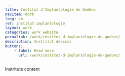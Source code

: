 ```yaml
---
title: Institut d'Implantologie de Québec
navItem: Work
lang: en
ref: institut-implantologie
layout: work
categories: work website
permalink: /work/institut-d-implantologie-de-quebec/
description: Instritut descsss
buttons:
    - label: Read more
      url: /work/institut-d-implantologie-de-quebec/
---
```


Instrituts content

